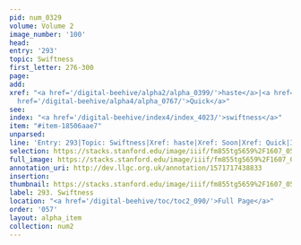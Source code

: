 ```yaml
---
pid: num_0329
volume: Volume 2
image_number: '100'
head: 
entry: '293'
topic: Swiftness
first_letter: 276-300
page: 
add: 
xref: "<a href='/digital-beehive/alpha2/alpha_0399/'>haste</a>|<a href='/digital-beehive/alpha4/alpha_0894/'>Soon</a>|<a
  href='/digital-beehive/alpha4/alpha_0767/'>Quick</a>"
see: 
index: "<a href='/digital-beehive/index4/index_4023/'>swiftness</a>"
item: "#item-18506aae7"
unparsed: 
line: 'Entry: 293|Topic: Swiftness|Xref: haste|Xref: Soon|Xref: Quick|Index: swiftness|#item-18506aae7'
selection: https://stacks.stanford.edu/image/iiif/fm855tg5659%2F1607_0567/830,3507,2936,469/full/0/default.jpg
full_image: https://stacks.stanford.edu/image/iiif/fm855tg5659%2F1607_0567/full/full/0/default.jpg
annotation_uri: http://dev.llgc.org.uk/annotation/1571717438833
insertion: 
thumbnail: https://stacks.stanford.edu/image/iiif/fm855tg5659%2F1607_0567/830,3507,600,180/250,/0/default.jpg
label: 293. Swiftness
location: "<a href='/digital-beehive/toc/toc2_090/'>Full Page</a>"
order: '057'
layout: alpha_item
collection: num2
---
```

